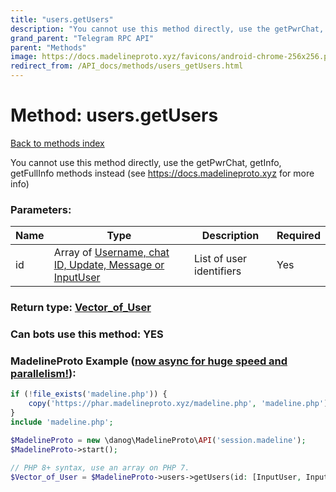 ```yaml
---
title: "users.getUsers"
description: "You cannot use this method directly, use the getPwrChat, getInfo, getFullInfo methods instead (see https://docs.madelineproto.xyz for more info)"
grand_parent: "Telegram RPC API"
parent: "Methods"
image: https://docs.madelineproto.xyz/favicons/android-chrome-256x256.png
redirect_from: /API_docs/methods/users_getUsers.html
---
```

# Method: users.getUsers
[Back to methods index](index.html)



You cannot use this method directly, use the getPwrChat, getInfo, getFullInfo methods instead (see https://docs.madelineproto.xyz for more info)

### Parameters:

| Name     |    Type       | Description | Required |
|----------|---------------|-------------|----------|
|id|Array of [Username, chat ID, Update, Message or InputUser](/API_docs/types/InputUser.html) | List of user identifiers | Yes|


### Return type: [Vector\_of\_User](/API_docs/types/User.html)

### Can bots use this method: **YES**


### MadelineProto Example ([now async for huge speed and parallelism!](https://docs.madelineproto.xyz/docs/ASYNC.html)):


```php
if (!file_exists('madeline.php')) {
    copy('https://phar.madelineproto.xyz/madeline.php', 'madeline.php');
}
include 'madeline.php';

$MadelineProto = new \danog\MadelineProto\API('session.madeline');
$MadelineProto->start();

// PHP 8+ syntax, use an array on PHP 7.
$Vector_of_User = $MadelineProto->users->getUsers(id: [InputUser, InputUser], );
```

